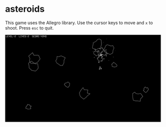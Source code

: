 asteroids
=========

This game uses the Allegro library.
Use the cursor keys to move and `x` to shoot.
Press `esc` to quit.

![image](screenshot.png)
